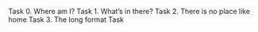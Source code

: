 Task 0. Where am I?
Task 1. What’s in there? 
Task 2. There is no place like home
Task 3. The long format
Task 

